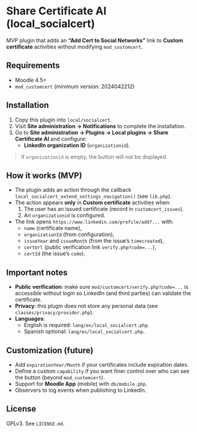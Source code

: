 # Share Certificate AI (local_socialcert)

MVP plugin that adds an **“Add Cert to Social Networks”** link to **Custom certificate** activities without modifying `mod_customcert`.

## Requirements
- Moodle 4.5+  
- `mod_customcert` (minimum version: 2024042212)

## Installation
1. Copy this plugin into `local/socialcert`.
2. Visit **Site administration → Notifications** to complete the installation.
3. Go to **Site administration → Plugins → Local plugins → Share Certificate AI** and configure:
   - **LinkedIn organization ID** (`organizationid`).

> If `organizationid` is empty, the button will not be displayed.

## How it works (MVP)
- The plugin adds an action through the callback `local_socialcert_extend_settings_navigation()` (see `lib.php`).
- The action appears **only** in **Custom certificate** activities when:
  1. The user has an issued certificate (record in `customcert_issues`).
  2. An `organizationid` is configured.
- The link opens `https://www.linkedin.com/profile/add?...` with:
  - `name` (certificate name),
  - `organizationId` (from configuration),
  - `issueYear` and `issueMonth` (from the issue’s `timecreated`),
  - `certUrl` (public verification link `verify.php?code=...`),
  - `certId` (the issue’s `code`).

## Important notes
- **Public verification**: make sure `mod/customcert/verify.php?code=...` is accessible without login so LinkedIn (and third parties) can validate the certificate.
- **Privacy**: this plugin does not store any personal data (see `classes/privacy/provider.php`).
- **Languages**: 
  - English is required: `lang/en/local_socialcert.php`.
  - Spanish optional: `lang/es/local_socialcert.php`.

## Customization (future)
- Add `expirationYear/Month` if your certificates include expiration dates.
- Define a custom `capability` if you want finer control over who can see the button (beyond `mod_customcert`).
- Support for **Moodle App** (mobile) with `db/mobile.php`.
- Observers to log events when publishing to LinkedIn.

## License
GPLv3. See `LICENSE.md`.
